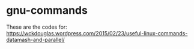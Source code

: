 # gnu-commands
These are the codes for:
https://wckdouglas.wordpress.com/2015/02/23/useful-linux-commands-datamash-and-parallel/
